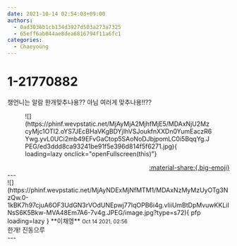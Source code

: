 ```yaml
---
date: 2021-10-14 02:54:03+09:00
authors:
  - 0ad3036b1cb134d3927d503a273a7325
  - 65eff6ab044ae8dea6816794f11a6fc1
categories:
  - Chaeyoung
---
```


# 1-21770882

<div class="post-container" markdown="1">
<div class="content-container md-sidebar__scrollwrap" markdown="1">

챙언니는 알람 한개맞추나용?? 아님 여러게 맞추나용!!??
<figure markdown="1">
![](https://phinf.wevpstatic.net/MjAyMjA2MjhfMjE5/MDAxNjU2MzcyMjc1OTI2.oYS7JEcBHaVKgBDYjIhVSJoukfnXXDn0YumEaczR6Ywg.yvL0UCi2mb49EFvGaCtop5SAoNoDJbjpomLC0i5BqqYg.JPEG/ed3ddd8ca93241be91f5e396d814f5f6271.jpg){ loading=lazy onclick="openFullscreen(this)"}
</figure>


</div>
</div>

<div style="text-align: right;" markdown="1">
<a href="https://weverse.io/fromis9/fanpost/1-21770882" style="text-align: right;">:material-share:{.big-emoji}</a>
</div>
---

<div class="comments-container md-sidebar__scrollwrap" markdown="1">
<div class="comment" markdown="1">
<div class='id-container' markdown="1">
![](https://phinf.wevpstatic.net/MjAyNDExMjNfMTM1/MDAxNzMyMzUyOTg3NzQw.0-1kBK7h97cjuA6OF3UdGN3rVOdUNEpwj77IqOPB6i4g.vliiUmBtDpMvuwKKLiINsS6K5Bkw-MVA48Em7A6-7v4g.JPEG/image.jpg?type=s72){ pfp loading=lazy }
**<span class="artist">이채영</span>** <small>Oct 14 2021, 02:56</small><br>
</div>
<div class='comment-body' markdown="1">
한개! 진동으루
</div>
</div>
</div>
---
